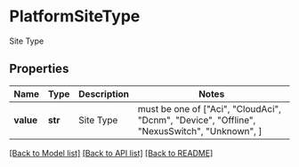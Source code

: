 # PlatformSiteType

Site Type

## Properties
Name | Type | Description | Notes
------------ | ------------- | ------------- | -------------
**value** | **str** | Site Type |  must be one of ["Aci", "CloudAci", "Dcnm", "Device", "Offline", "NexusSwitch", "Unknown", ]

[[Back to Model list]](../README.md#documentation-for-models) [[Back to API list]](../README.md#documentation-for-api-endpoints) [[Back to README]](../README.md)


